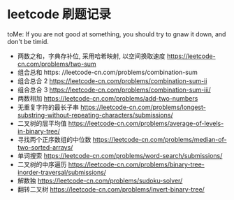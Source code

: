 # leetcode 刷题记录

toMe: If you are not good at something, you should try to gnaw it down, and don't be timid.

- 两数之和，字典存补位, 采用哈希映射, 以空间换取速度 https://leetcode-cn.com/problems/two-sum
- 组合总和 https: //leetcode-cn.com/problems/combination-sum
- 组合总合 2 https://leetcode-cn.com/problems/combination-sum-ii
- 组合总合 3 https://leetcode-cn.com/problems/combination-sum-iii/
- 两数相加 https://leetcode-cn.com/problems/add-two-numbers
- 无重复字符的最长子串 https://leetcode-cn.com/problems/longest-substring-without-repeating-characters/submissions/
- 二叉树的层平均值 https://leetcode-cn.com/problems/average-of-levels-in-binary-tree/
- 寻找两个正序数组的中位数 https://leetcode-cn.com/problems/median-of-two-sorted-arrays/
- 单词搜索 https://leetcode-cn.com/problems/word-search/submissions/
- 二叉树的中序遍历 https://leetcode-cn.com/problems/binary-tree-inorder-traversal/submissions/
- 解数独 https://leetcode-cn.com/problems/sudoku-solver/
- 翻转二叉树 https://leetcode-cn.com/problems/invert-binary-tree/
